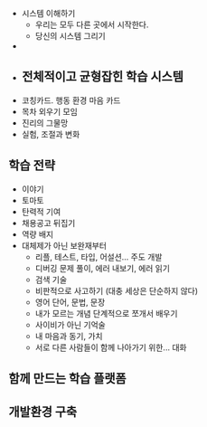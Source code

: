 - 시스템 이해하기
	- 우리는 모두 다른 곳에서 시작한다.
	- 당신의 시스템 그리기
-
- ## 전체적이고 균형잡힌 학습 시스템
- 코칭카드. 행동 환경 마음 카드
- 목차 외우기 모임
- 진리의 그물망
- 실험, 조절과 변화
## 학습 전략
- 이야기
- 토마토
- 탄력적 기여
- 채용공고 뒤집기
- 역량 배지
- 대체제가 아닌 보완재부터
	- 리플, 테스트, 타입, 어설션... 주도 개발
	- 디버깅 문제 풀이, 에러 내보기, 에러 읽기
	- 검색 기술
	- 비판적으로 사고하기 (대충 세상은 단순하지 않다)
	- 영어 단어, 문법, 문장
	- 내가 모르는 개념 단계적으로 쪼개서 배우기
	- 사이비가 아닌 기억술
	- 내 마음과 동기, 가치
	- 서로 다른 사람들이 함께 나아가기 위한... 대화
## 함께 만드는 학습 플랫폼
## 개발환경 구축